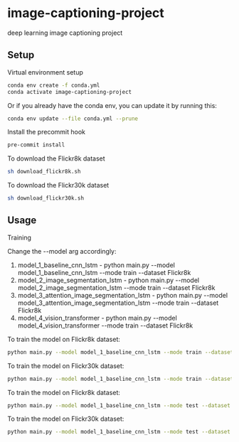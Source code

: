 # image-captioning-project
deep learning image captioning project 

## Setup

Virtual environment setup
```bash
conda env create -f conda.yml
conda activate image-captioning-project
```

Or if you already have the conda env, you can update it by running this:
```bash
conda env update --file conda.yml --prune
```

Install the precommit hook 
```bash
pre-commit install
```

To download the Flickr8k dataset
```bash
sh download_flickr8k.sh
```

To download the Flickr30k dataset
```bash
sh download_flickr30k.sh
```

## Usage

Training

Change the --model arg accordingly:
1. model_1_baseline_cnn_lstm - python main.py --model model_1_baseline_cnn_lstm --mode train --dataset Flickr8k 
2. model_2_image_segmentation_lstm - python main.py --model model_2_image_segmentation_lstm --mode train --dataset Flickr8k 
3. model_3_attention_image_segmentation_lstm - python main.py --model model_3_attention_image_segmentation_lstm --mode train --dataset Flickr8k 
4. model_4_vision_transformer - python main.py --model model_4_vision_transformer --mode train --dataset Flickr8k 

To train the model on Flickr8k dataset:
```bash
python main.py --model model_1_baseline_cnn_lstm --mode train --dataset Flickr8k 
```

To train the model on Flickr30k dataset:
```bash
python main.py --model model_1_baseline_cnn_lstm --mode train --dataset Flickr30k
```

To train the model on Flickr8k dataset:
```bash
python main.py --model model_1_baseline_cnn_lstm --mode test --dataset Flickr8k
```

To train the model on Flickr30k dataset:
```bash
python main.py --model model_1_baseline_cnn_lstm --mode test --dataset Flickr30k
```